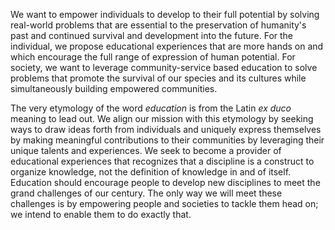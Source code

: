 We want to empower individuals to develop to their full potential 
by solving real-world problems that are essential to the preservation 
of humanity's past and continued survival and development into the future.
For the individual, we propose educational experiences that are 
more hands on and which encourage the full range of expression of human
potential.  For society, we want to leverage community-service based 
education to solve problems that promote the survival of our species and
its cultures while simultaneously building empowered communities.

The very etymology of the word *education* is from the Latin *ex duco* 
meaning to lead out.  We align our mission with this etymology by seeking
ways to draw ideas forth from individuals and uniquely express themselves
by making meaningful contributions to their communities by leveraging
their unique talents and experiences.  We seek to become a provider of 
educational experiences that recognizes that a discipline is a construct
to organize knowledge, not the definition of knowledge in and of itself.  
Education should encourage people to develop new disciplines to meet the 
grand challenges of our century.  The only way we will meet these challenges 
is by empowering people and societies to tackle them head on; we intend to 
enable them to do exactly that.


